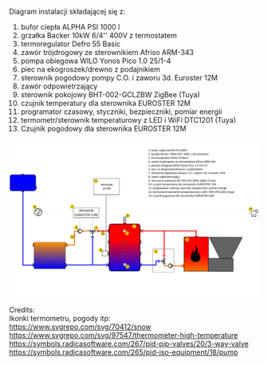 Diagram instalacji składającej się z: 
1. bufor ciepła ALPHA PSI 1000 l
2. grzałka Backer 10kW 6/4'' 400V z termostatem
3. termoregulator Defro 55 Basic
4. zawór trójdrogowy ze sterownikiem Afriso ARM-343 
5. pompa obiegowa WILO Yonos Pico 1.0 25/1-4 
6. piec na ekogroszek/drewno z podajnikiem
7. sterownik pogodowy pompy C.O. i zaworu 3d. Euroster 12M 
8. zawór odpowietrzający
9. sterownik pokojowy BHT-002-GCLZBW ZigBee (Tuya)
10. czujnik temperatury dla sterownika EUROSTER 12M
11. programator czasowy, styczniki, bezpieczniki, pomiar energii
12. termometr/sterownik temperaturowy z LED i WiFi DTC1201 (Tuya)
13. Czujnik pogodowy dla sterownika EUROSTER 12M


![preview](./preview.png)


Credits:\
Ikonki termometru, pogody itp:\
https://www.svgrepo.com/svg/70412/snow \
https://www.svgrepo.com/svg/97547/thermometer-high-temperature \
https://symbols.radicasoftware.com/267/pid-pip-valves/20/3-way-valve \
https://symbols.radicasoftware.com/265/pid-iso-equipment/18/pump 
